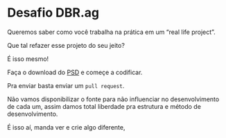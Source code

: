Desafio DBR.ag
================

Queremos saber como você trabalha na prática em um “real life project”.  

Que tal refazer esse projeto do seu jeito?

É isso mesmo!

Faça o download do [PSD][1] e começe a codificar.

Pra enviar basta enviar um `pull request`.

Não vamos disponibilizar o fonte para não influenciar no desenvolvimento de cada um, assim damos total liberdade pra estrutura e método de desenvolvimento.

É isso aí, manda ver e crie algo diferente,


  [1]: http://vagas.dbr.ag/frontend/dbrag_desafio.zip
